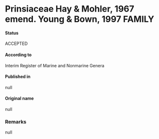 Prinsiaceae Hay & Mohler, 1967 emend. Young & Bown, 1997 FAMILY
=======

#### Status
ACCEPTED

#### According to
Interim Register of Marine and Nonmarine Genera

#### Published in
null

#### Original name
null

### Remarks
null
